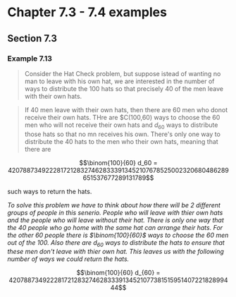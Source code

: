 # Chapter 7.3 - 7.4 examples

## Section 7.3

### Example 7.13

> Consider the Hat Check problem, but suppose istead of wanting no man to leave with his own hat, we are interested in the number of ways to distribute the $100$ hats so that precisely $40$ of the men leave with their own hats.

> If $40$ men leave with their own hats, then there are $60$ men who donot receive their own hats. THre are $C(100,60) ways to choose the $60$ men who will not receive their own hats and $d_{60}$ ways to distribute those hats so that no mn receives his own. There's only one way to distribute the $40$ hats to the men who  their own hats, meaning that there are

$$\binom{100}{60} d_60 = 420788734922281721283274628333913452107678525002320680486289651537677289131789$$

such ways to return the hats.

*To solve this problem we have to think about how there will be 2 different groups of people in this senerio. People who will leave with thier own hats and the people who will leave without their hat. There is only one way that the 40 people who go home with the same hat can arrange their hats. For the other 60 people there is $\binom{100}{60}$ ways to choose the $60$ men out of the $100$. Also there are $d_60$ ways to distribute the hats to ensure that these men don't leave with thier own hat. This leaves us with the following number of ways we could return the hats.*

$$\binom{100}{60} d_{60} = 420788734922281721283274628333913452107738151595140722182899444$$


